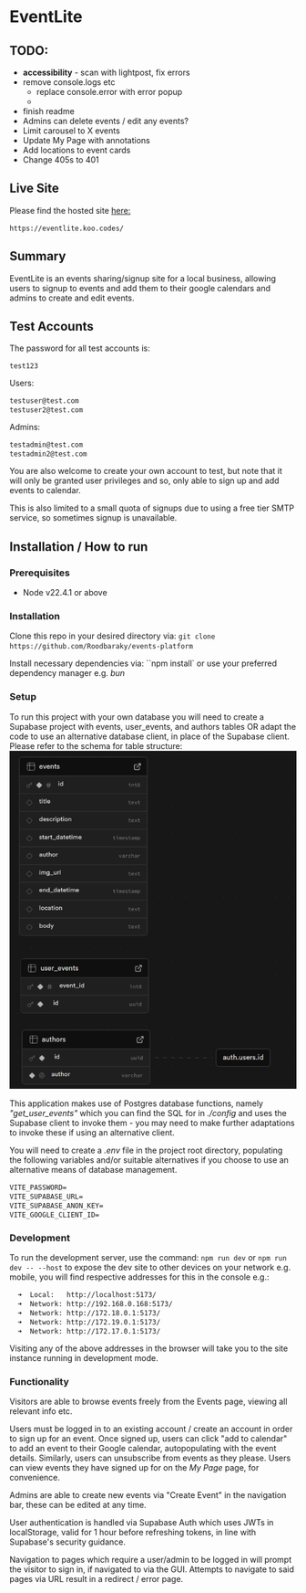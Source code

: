 # EventLite

## TODO:

- **accessibility** - scan with lightpost, fix errors
- remove console.logs etc
  - replace console.error with error popup
  -
- finish readme
- Admins can delete events / edit any events?
- Limit carousel to X events
- Update My Page with annotations
- Add locations to event cards
- Change 405s to 401

## Live Site

Please find the hosted site [here:](https://eventlite.koo.codes/)

```
https://eventlite.koo.codes/
```

## Summary

EventLite is an events sharing/signup site for a local business, allowing users to signup to events and add them to their google calendars and admins to create and edit events.

## Test Accounts

The password for all test accounts is:

```
test123
```

Users:

```
testuser@test.com
testuser2@test.com

```

Admins:

```
testadmin@test.com
testadmin2@test.com

```

You are also welcome to create your own account to test, but note that it will only be granted user privileges and so, only able to sign up and add events to calendar.

This is also limited to a small quota of signups due to using a free tier SMTP service, so sometimes signup is unavailable.

## Installation / How to run

### Prerequisites

- Node v22.4.1 or above

### Installation

Clone this repo in your desired directory via:
`git clone https://github.com/Roodbaraky/events-platform`

Install necessary dependencies via:
``npm install` or use your preferred dependency manager e.g. _bun_

### Setup

To run this project with your own database you will need to create a Supabase project with events, user_events, and authors tables OR adapt the code to use an alternative database client, in place of the Supabase client. Please refer to the schema for table structure:
![schema](./config/schema.png)

This application makes use of Postgres database functions, namely _"get_user_events"_ which you can find the SQL for in _./config_ and uses the Supabase client to invoke them - you may need to make further adaptations to invoke these if using an alternative client.

You will need to create a _.env_ file in the project root directory, populating the following variables and/or suitable alternatives if you choose to use an alternative means of database management.

```
VITE_PASSWORD=
VITE_SUPABASE_URL=
VITE_SUPABASE_ANON_KEY=
VITE_GOOGLE_CLIENT_ID=
```

### Development

To run the development server, use the command:
`npm run dev` or `npm run dev -- --host` to expose the dev site to other devices on your network e.g. mobile, you will find respective addresses for this in the console e.g.:

```
  ➜  Local:   http://localhost:5173/
  ➜  Network: http://192.168.0.168:5173/
  ➜  Network: http://172.18.0.1:5173/
  ➜  Network: http://172.19.0.1:5173/
  ➜  Network: http://172.17.0.1:5173/
```

Visiting any of the above addresses in the browser will take you to the site instance running in development mode.

### Functionality

Visitors are able to browse events freely from the Events page, viewing all relevant info etc.

Users must be logged in to an existing account / create an account in order to sign up for an event. Once signed up, users can click "add to calendar" to add an event to their Google calendar, autopopulating with the event details. Similarly, users can unsubscribe from events as they please.
Users can view events they have signed up for on the _My Page_ page, for convenience.

Admins are able to create new events via "Create Event" in the navigation bar, these can be edited at any time.

User authentication is handled via Supabase Auth which uses JWTs in localStorage, valid for 1 hour before refreshing tokens, in line with Supabase's security guidance.

Navigation to pages which require a user/admin to be logged in will prompt the visitor to sign in, if navigated to via the GUI. Attempts to navigate to said pages via URL result in a redirect / error page.
